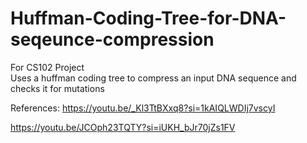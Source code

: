 # Huffman-Coding-Tree-for-DNA-seqeunce-compression
For CS102 Project  
Uses a huffman coding tree to compress an input DNA sequence and checks it for mutations

References:
https://youtu.be/_Kl3TtBXxq8?si=1kAIQLWDIj7vscyI

https://youtu.be/JCOph23TQTY?si=iUKH_bJr70jZs1FV
